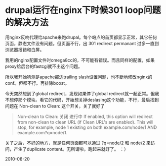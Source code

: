 # drupal运行在nginx下时候301 loop问题的解决方法

用nginx反响代理给apache来跑drupal。每个站点的首页都显示正常，其它任何页面，静态文件没有问题，但页面不行，出 301 redirect permanant 过多一直到浏览器报错和白屏。

我用的nginx配置文件时omega8cc的，不可能有错误。而且同样的配置，如果proxy给后台的fastcgi就不出这个问题。

所以我开始猜测是apache那边trailing slash设置问题，也不断地修改nginx的conf。但都不行。再排除boost。

今天突然想到了global redirect，发现如果停了global redirect就一起正常。但我不想停那个模块。看它的代码，开始想关掉deslasing这个功能，不行，最后找到问题在 Non-clean to Clean:  这个开关，关了就好了

>Non-clean to Clean:
>关闭
>进行中
>If enabled, this option will redirect from non-clean to clean URL (if Clean URL's are enabled). This will stop, for example, node 1 existing on both example.com/node/1 AND example.com?q=node/1.

关了之后，不好的地方，就是任何页面都可以通过 ?q=node/2 和 node/2 来访问，产生了duplicate content。无所谓啦。跑起来就好了。 ：） 

2010-08-20